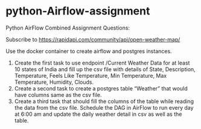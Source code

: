 # python-Airflow-assignment
Python AirFlow Combined Assignment Questions:

Subscribe to https://rapidapi.com/community/api/open-weather-map/

Use the docker container to create airflow and postgres instances.

1) Create the first task to use endpoint /Current Weather Data for at least 10 states of India and fill up the csv file with details of 
State, Description, Temperature, Feels Like Temperature, Min Temperature, Max Temperature, Humidity, Clouds.
2) Create a second task to create a postgres table “Weather” that would have columns same as the csv file.
3) Create a third task that should fill the columns of the table while reading the data from the csv file.
Schedule the DAG in AirFlow to run every day at 6:00 am and update the daily weather detail in csv as well as the table.
